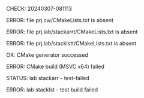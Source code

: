 CHECK: 20240307-081113
ERROR: file prj.cw/CMakeLists.txt is absent
ERROR: file prj.lab/stackarrt/CMakeLists.txt is absent
ERROR: file prj.lab/stacklstt/CMakeLists.txt is absent
OK: CMake generator successed
ERROR: CMake build (MSVC x64) failed
STATUS: lab stackarr - test-failed
ERROR: lab stacklst - test build failed
